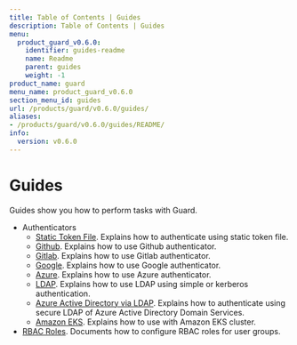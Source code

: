 ```yaml
---
title: Table of Contents | Guides
description: Table of Contents | Guides
menu:
  product_guard_v0.6.0:
    identifier: guides-readme
    name: Readme
    parent: guides
    weight: -1
product_name: guard
menu_name: product_guard_v0.6.0
section_menu_id: guides
url: /products/guard/v0.6.0/guides/
aliases:
- /products/guard/v0.6.0/guides/README/
info:
  version: v0.6.0
---
```


# Guides

Guides show you how to perform tasks with Guard.

- Authenticators
  - [Static Token File](/products/guard/v0.6.0/guides/authenticator/static_token_file). Explains how to authenticate using static token file.
  - [Github](/products/guard/v0.6.0/guides/authenticator/github). Explains how to use Github authenticator.
  - [Gitlab](/products/guard/v0.6.0/guides/authenticator/gitlab). Explains how to use Gitlab authenticator.
  - [Google](/products/guard/v0.6.0/guides/authenticator/google). Explains how to use Google authenticator.
  - [Azure](/products/guard/v0.6.0/guides/authenticator/azure). Explains how to use Azure authenticator.
  - [LDAP](/products/guard/v0.6.0/guides/authenticator/ldap). Explains how to use LDAP using simple or kerberos authentication.
  - [Azure Active Directory via LDAP](/products/guard/v0.6.0/guides/authenticator/ldap_azure). Explains how to authenticate using secure LDAP of Azure Active Directory Domain Services.
  - [Amazon EKS](/products/guard/v0.6.0/guides/authenticator/aws_eks). Explains how to use with Amazon EKS cluster.
- [RBAC Roles](/products/guard/v0.6.0/guides/rbac). Documents how to configure RBAC roles for user groups.
